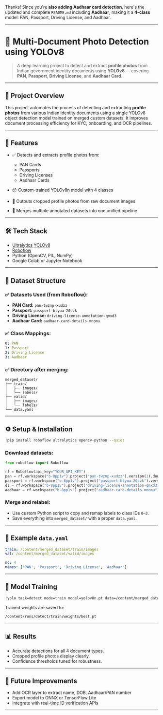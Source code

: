 Thanks! Since you're **also adding Aadhaar card detection**, here's the updated and complete `README.md` including **Aadhaar**, making it a **4-class** model: PAN, Passport, Driving License, and Aadhaar.

---

# 📄 Multi-Document Photo Detection using YOLOv8

> A deep learning project to detect and extract **profile photos** from Indian government identity documents using **YOLOv8** — covering **PAN**, **Passport**, **Driving License**, and **Aadhaar Card**.

---

## 🚀 Project Overview

This project automates the process of detecting and extracting **profile photos** from various Indian identity documents using a single YOLOv8 object detection model trained on merged custom datasets. It improves document processing efficiency for KYC, onboarding, and OCR pipelines.

---

## 📌 Features

* ✅ Detects and extracts profile photos from:

  * PAN Cards
  * Passports
  * Driving Licenses
  * Aadhaar Cards
* 📦 Custom-trained YOLOv8n model with 4 classes
* 📸 Outputs cropped profile photos from raw document images
* 🔄 Merges multiple annotated datasets into one unified pipeline

---

## 🛠️ Tech Stack

* [Ultralytics YOLOv8](https://github.com/ultralytics/ultralytics)
* [Roboflow](https://roboflow.com/)
* Python (OpenCV, PIL, NumPy)
* Google Colab or Jupyter Notebook

---

## 📂 Dataset Structure

### ✅ Datasets Used (from Roboflow):

* **PAN Card:** `pan-twznp-xudzz`
* **Passport:** `passport-btyua-20czk`
* **Driving License:** `driving-license-annotation-qmxd3`
* **Aadhaar Card:** `aadhaar-card-details-mnomu`

### ✅ Class Mappings:

```yaml
0: PAN
1: Passport
2: Driving License
3: Aadhaar
```

### ✅ Directory after merging:

```
merged_dataset/
├── train/
│   ├── images/
│   └── labels/
├── valid/
│   ├── images/
│   └── labels/
└── data.yaml
```

---

## ⚙️ Setup & Installation

```bash
!pip install roboflow ultralytics opencv-python --quiet
```

### Download datasets:

```python
from roboflow import Roboflow

rf = Roboflow(api_key="YOUR_API_KEY")
pan = rf.workspace("b-8pp1v").project("pan-twznp-xudzz").version(1).download("yolov8")
passport = rf.workspace("b-8pp1v").project("passport-btyua-20czk").version(1).download("yolov8")
dl = rf.workspace("b-8pp1v").project("driving-license-annotation-qmxd3").version(1).download("yolov8")
aadhaar = rf.workspace("b-8pp1v").project("aadhaar-card-details-mnomu").version(1).download("yolov8")
```

### Merge and relabel:

* Use custom Python script to copy and remap labels to class IDs `0–3`.
* Save everything into `merged_dataset/` with a proper `data.yaml`.

---

## 📄 Example `data.yaml`

```yaml
train: /content/merged_dataset/train/images
val: /content/merged_dataset/valid/images

nc: 4
names: ['PAN', 'Passport', 'Driving License', 'Aadhaar']
```

---

## 🧠 Model Training

```bash
!yolo task=detect mode=train model=yolov8n.pt data=/content/merged_dataset/data.yaml epochs=100 imgsz=640
```

Trained weights are saved to:

```
/content/runs/detect/train/weights/best.pt
```

---


## 📊 Results

* Accurate detections for all 4 document types.
* Cropped profile photos display clearly.
* Confidence thresholds tuned for robustness.

---



## 🎯 Future Improvements

* Add OCR layer to extract name, DOB, Aadhaar/PAN number
* Export model to ONNX or TensorFlow Lite
* Integrate with real-time ID verification APIs

---
